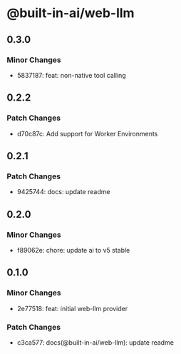 # @built-in-ai/web-llm

## 0.3.0

### Minor Changes

- 5837187: feat: non-native tool calling

## 0.2.2

### Patch Changes

- d70c87c: Add support for Worker Environments

## 0.2.1

### Patch Changes

- 9425744: docs: update readme

## 0.2.0

### Minor Changes

- f89062e: chore: update ai to v5 stable

## 0.1.0

### Minor Changes

- 2e77518: feat: initial web-llm provider

### Patch Changes

- c3ca577: docs(@built-in-ai/web-llm): update readme
